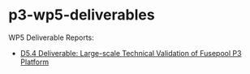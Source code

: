 # p3-wp5-deliverables
WP5 Deliverable Reports:
 - [D5.4 Deliverable: Large-scale Technical Validation of Fusepool P3 Platform](https://github.com/fusepoolP3/p3-wp5-deliverables/blob/master/d5.4-deliverable-report.md)

